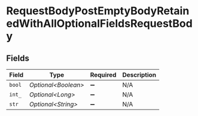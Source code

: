 # RequestBodyPostEmptyBodyRetainedWithAllOptionalFieldsRequestBody


## Fields

| Field                | Type                 | Required             | Description          |
| -------------------- | -------------------- | -------------------- | -------------------- |
| `bool`               | *Optional\<Boolean>* | :heavy_minus_sign:   | N/A                  |
| `int_`               | *Optional\<Long>*    | :heavy_minus_sign:   | N/A                  |
| `str`                | *Optional\<String>*  | :heavy_minus_sign:   | N/A                  |